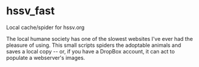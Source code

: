 hssv_fast
=========

Local cache/spider for hssv.org

The local humane society has one of the slowest websites I've ever had the 
pleasure of using. This small scripts spiders the adoptable animals and saves 
a local copy -- or, if you have a DropBox account, it can act to populate a 
webserver's images.
